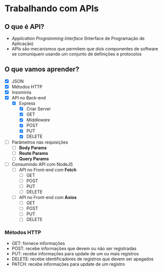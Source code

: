 # Trabalhando com APIs

## O que é API?

* *Application Programming Interface* (Interface de Programação de Aplicação)
* APIs são mecanismos que permitem que dois componentes de software se comuniquem usando um conjunto de definições e protocolos

## O que vamos aprender?

* [x] JSON
* [x] Métodos HTTP
* [x] Insominia
* [x] API no Back-end
    * [x] Express
        * [x] Criar Server
        * [x] GET
        * [x] *Middleware*
        * [x] POST
        * [x] PUT
        * [x] DELETE
* [ ] Parâmetros nas requisições
    * [ ] **Body Params**
    * [ ] **Route Params**
    * [ ] **Query Params**
* [ ] Consumindo API com NodeJS
    * [ ] API no Front-end com **Fetch**
        * [ ] GET
        * [ ] POST
        * [ ] PUT
        * [ ] DELETE
    * [ ] API no Front-end com **Axios**
        * [ ] GET
        * [ ] POST
        * [ ] PUT
        * [ ] DELETE

### Métodos HTTP

* GET: fornece informações
* POST: recebe informações que devem ou não ser registradas
* PUT: recebe informações para update de um ou mais registros
* DELETE: recebe identificadores de registros que devem ser apagados
* PATCH: recebe informações para update de um registro


